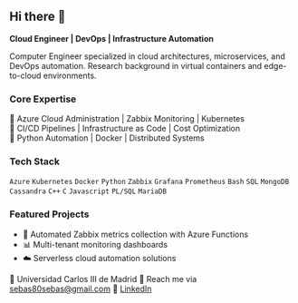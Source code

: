 ## Hi there 👋

**Cloud Engineer | DevOps | Infrastructure Automation**

Computer Engineer specialized in cloud architectures, microservices, and DevOps automation. 
Research background in virtual containers and edge-to-cloud environments.

### Core Expertise
🔹 Azure Cloud Administration | Zabbix Monitoring | Kubernetes  
🔹 CI/CD Pipelines | Infrastructure as Code | Cost Optimization  
🔹 Python Automation | Docker | Distributed Systems  

### Tech Stack
`Azure` `Kubernetes` `Docker` `Python` `Zabbix` `Grafana` `Prometheus` `Bash` 
`SQL` `MongoDB` `Cassandra` `C++` `C` `Javascript` `PL/SQL` `MariaDB`

### Featured Projects
- 🔄 Automated Zabbix metrics collection with Azure Functions
- 📊 Multi-tenant monitoring dashboards
- ☁️ Serverless cloud automation solutions

📍 Universidad Carlos III de Madrid 
📧 Reach me via sebas80sebas@gmail.com
🔗 [LinkedIn](https://www.linkedin.com/in/iván-sebastián-loor-weir-386305271)
